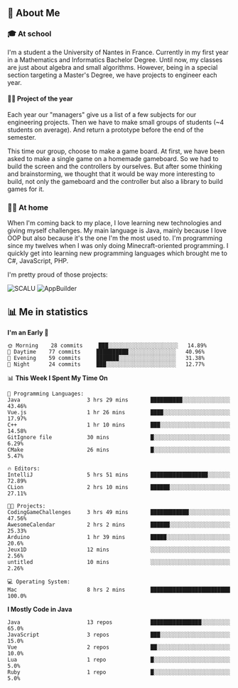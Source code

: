 ## 👀 About Me

### 🎓 At school

I'm a student a the University of Nantes in France. Currently in my first year in a Mathematics and Informatics Bachelor Degree. Until now, my classes are just about algebra and small algorithms. However, being in a special section targeting a Master's Degree, we have projects to engineer each year. 

#### 🔧🔬 Project of the year

Each year our "managers" give us a list of a few subjects for our engineering projects. Then we have to make small groups of students (~4 students on average). And return a prototype before the end of the semester.

This time our group, choose to make a game board. At first, we have been asked to make a single game on a homemade gameboard. So we had to build the screen and the controllers by ourselves. 
But after some thinking and brainstorming, we thought that it would be way more interesting to build, not only the gameboard and the controller but also a library to build games for it.

### 👨‍💻 At home

When I'm coming back to my place, I love learning new technologies and giving myself challenges. My main language is Java, mainly because I love OOP but also because it's the one I'm the most used to. I'm programming since my twelves when I was only doing Minecraft-oriented programming.  I quickly get into learning new programming languages which brought me to C#, JavaScript, PHP. 

I'm pretty proud of those projects:

![SCALU](https://github-readme-stats.vercel.app/api/pin?username=renardfute&repo=SCALU)
![AppBuilder](https://github-readme-stats.vercel.app/api/pin?username=pulsedev2&repo=AppBuilder)

## 📊 Me in statistics
<!--START_SECTION:waka-->
**I'm an Early 🐤** 

```text
🌞 Morning    28 commits     ███░░░░░░░░░░░░░░░░░░░░░░   14.89% 
🌆 Daytime    77 commits     ██████████░░░░░░░░░░░░░░░   40.96% 
🌃 Evening    59 commits     ███████░░░░░░░░░░░░░░░░░░   31.38% 
🌙 Night      24 commits     ███░░░░░░░░░░░░░░░░░░░░░░   12.77%

```


📊 **This Week I Spent My Time On** 

```text
💬 Programming Languages: 
Java                     3 hrs 29 mins       ██████████░░░░░░░░░░░░░░░   43.46% 
Vue.js                   1 hr 26 mins        ████░░░░░░░░░░░░░░░░░░░░░   17.97% 
C++                      1 hr 10 mins        ███░░░░░░░░░░░░░░░░░░░░░░   14.58% 
GitIgnore file           30 mins             █░░░░░░░░░░░░░░░░░░░░░░░░   6.29% 
CMake                    26 mins             █░░░░░░░░░░░░░░░░░░░░░░░░   5.47%

🔥 Editors: 
IntelliJ                 5 hrs 51 mins       ██████████████████░░░░░░░   72.89% 
CLion                    2 hrs 10 mins       ██████░░░░░░░░░░░░░░░░░░░   27.11%

🐱‍💻 Projects: 
CodingGameChallenges     3 hrs 49 mins       ████████████░░░░░░░░░░░░░   47.56% 
AwesomeCalendar          2 hrs 2 mins        ██████░░░░░░░░░░░░░░░░░░░   25.33% 
Arduino                  1 hr 39 mins        █████░░░░░░░░░░░░░░░░░░░░   20.6% 
Jeux1D                   12 mins             ░░░░░░░░░░░░░░░░░░░░░░░░░   2.56% 
untitled                 10 mins             ░░░░░░░░░░░░░░░░░░░░░░░░░   2.26%

💻 Operating System: 
Mac                      8 hrs 2 mins        █████████████████████████   100.0%

```

**I Mostly Code in Java** 

```text
Java                     13 repos            ████████████████░░░░░░░░░   65.0% 
JavaScript               3 repos             ███░░░░░░░░░░░░░░░░░░░░░░   15.0% 
Vue                      2 repos             ██░░░░░░░░░░░░░░░░░░░░░░░   10.0% 
Lua                      1 repo              █░░░░░░░░░░░░░░░░░░░░░░░░   5.0% 
Ruby                     1 repo              █░░░░░░░░░░░░░░░░░░░░░░░░   5.0%

```



<!--END_SECTION:waka-->
